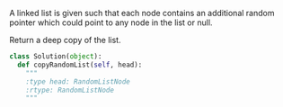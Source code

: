 
A linked list is given such that each node contains an additional random pointer which could point to any node in the list or null.



Return a deep copy of the list.



```python
class Solution(object):
  def copyRandomList(self, head):
    """
    :type head: RandomListNode
    :rtype: RandomListNode
    """
```
